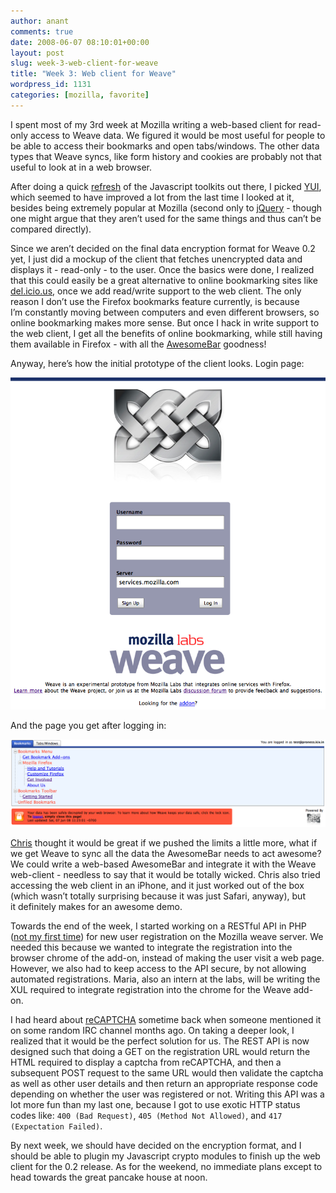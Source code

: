 ```yaml
---
author: anant
comments: true
date: 2008-06-07 08:10:01+00:00
layout: post
slug: week-3-web-client-for-weave
title: "Week 3: Web client for Weave"
wordpress_id: 1131
categories: [mozilla, favorite]
---
```


I spent most of my 3rd week at Mozilla writing a web-based client for read-only access to Weave data. We figured it would be most useful for people to be able to access their bookmarks and open tabs/windows. The other data types that Weave syncs, like form history and cookies are probably not that useful to look at in a web browser.

After doing a quick [refresh](/2006/07/01/ajax-toolkit-shootout/) of the Javascript toolkits out there, I picked [YUI](http://replay.waybackmachine.org/20080702220300/http://developer.yahoo.com/yui/), which seemed to have improved a lot from the last time I looked at it, besides being extremely popular at Mozilla (second only to [jQuery](http://replay.waybackmachine.org/20080702220300/http://jquery.com/) - though one might argue that they aren’t used for the same things and thus can’t be compared directly).

Since we aren’t decided on the final data encryption format for Weave 0.2 yet, I just did a mockup of the client that fetches unencrypted data and displays it - read-only - to the user. Once the basics were done, I realized that this could easily be a great alternative to online bookmarking sites like [del.icio.us](http://replay.waybackmachine.org/20080702220300/http://del.icio.us/), once we add read/write support to the web client. The only reason I don’t use the Firefox bookmarks feature currently, is because I’m constantly moving between computers and even different browsers, so online bookmarking makes more sense. But once I hack in write support to the web client, I get all the benefits of online bookmarking, while still having them available in Firefox - with all the [AwesomeBar](http://replay.waybackmachine.org/20080702220300/http://ed.agadak.net/2007/11/smartbar-to-awesomebar) goodness!

Anyway, here’s how the initial prototype of the client looks. Login page:

[![Weave's web client login page](/images/2008/weave-client-login.png)](/images/2008/weave-client-login.png)

And the page you get after logging in:

[![You can view your bookmarks and open tabs/windows](/images/2008/weave-client-inside.png)](/images/2008/weave-client-inside.png)

[Chris](http://replay.waybackmachine.org/20080702220300/http://cbeard.typepad.com/) thought it would be great if we pushed the limits a little more, what if we get Weave to sync all the data the AwesomeBar needs to act awesome? We could write a web-based AwesomeBar and integrate it with the Weave web-client - needless to say that it would be totally wicked. Chris also tried accessing the web client in an iPhone, and it just worked out of the box (which wasn’t totally surprising because it was just Safari, anyway), but it definitely makes for an awesome demo.

Towards the end of the week, I started working on a RESTful API in PHP ([not my first time](/2006/06/06/building-a-rest-web-service-in-php/)) for new user registration on the Mozilla weave server. We needed this because we wanted to integrate the registration into the browser chrome of the add-on, instead of making the user visit a web page. However, we also had to keep access to the API secure, by not allowing automated registrations. Maria, also an intern at the labs, will be writing the XUL required to integrate registration into the chrome for the Weave add-on.

I had heard about [reCAPTCHA](http://replay.waybackmachine.org/20080702220300/http://recaptcha.net/) sometime back when someone mentioned it on some random IRC channel months ago. On taking a deeper look, I realized that it would be the perfect solution for us. The REST API is now designed such that doing a GET on the registration URL would return the HTML required to display a captcha from reCAPTCHA, and then a subsequent POST request to the same URL would then validate the captcha as well as other user details and then return an appropriate response code depending on whether the user was registered or not. Writing this API was a lot more fun than my last one, because I got to use exotic HTTP status codes like: `400 (Bad Request)`, `405 (Method Not Allowed)`, and `417 (Expectation Failed)`.

By next week, we should have decided on the encryption format, and I should be able to plugin my Javascript crypto modules to finish up the web client for the 0.2 release. As for the weekend, no immediate plans except to head towards the great pancake house at noon.

